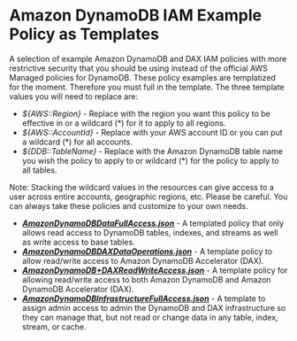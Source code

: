 # Amazon DynamoDB IAM Example Policy as Templates

A selection of example Amazon DynamoDB and DAX IAM policies with more restrictive security that you should be using instead of the official AWS Managed policies for DynamoDB. These policy examples are templatized for the moment. Therefore you must full in the template. The three template values you will need to replace are:

* *${AWS::Region}* - Replace with the region you want this policy to be effective in or a wildcard (*) for it to apply to all regions.
* *${AWS::AccountId}* - Replace with your AWS account ID or you can put a wildcard (*) for all accounts.
* *${DDB::TableName}* - Replace with the Amazon DynamoDB table name you wish the policy to apply to or wildcard (*) for the policy to apply to all tables.

Note: Stacking the wildcard values in the resources can give access to a user across entire accounts, geographic regions, etc. Please be careful. You can always take these policies and customize to your own needs.

* ***[AmazonDynamoDBDataFullAccess.json](./AmazonDynamoDBDataFullAccess.json)*** - A templated policy that only allows read access to DynamoDB tables, indexes, and streams as well as write access to base tables.
* ***[AmazonDynamoDBDAXDataOperations.json](./AmazonDynamoDBDAXDataOperations.json)*** - A template policy to allow read/write access to Amazon DynamoDB Accelerator (DAX).
* ***[AmazonDynamoDB+DAXReadWriteAccess.json](./AmazonDynamoDB+DAXReadWriteAccess.json)*** - A template policy for allowing read/write access to both Amazon DynamoDB and Amazon DynamoDB Accelerator (DAX).
* ***[AmazonDynamoDBInfrastructureFullAccess.json](./AmazonDynamoDBInfrastructureFullAccess.json)*** - A template to assign admin access to admin the DynamoDB and DAX infrastructure so they can manage that, but not read or change data in any table, index, stream, or cache.
